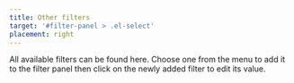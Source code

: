 ```yaml
---
title: Other filters
target: '#filter-panel > .el-select'
placement: right
---
```


All available filters can be found here. Choose one from the menu to add it to the filter panel then click on the newly added filter to edit its value. 
